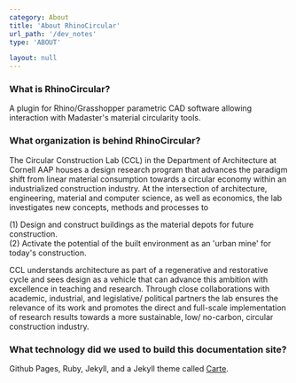 ```yaml
---
category: About
title: 'About RhinoCircular'
url_path: '/dev_notes'
type: 'ABOUT'

layout: null
---
```


### What is RhinoCircular?
 A plugin for Rhino/Grasshopper parametric CAD software allowing interaction with Madaster's material circularity tools.

### What organization is behind RhinoCircular?
 The Circular Construction Lab (CCL) in the Department of Architecture at Cornell AAP houses a design research program that advances the paradigm shift from linear material consumption towards a circular economy within an industrialized construction industry. 
 At the intersection of architecture, engineering, material and computer science, as well as economics, the lab investigates new concepts, methods and processes to 
   

(1) Design and construct buildings as the material depots for future construction. <br>
(2) Activate the potential of the built environment as an 'urban mine' for today's construction. 


 CCL understands architecture as part of a regenerative and restorative cycle and sees design as a vehicle that can advance this ambition with excellence in teaching and research. 
 Through close collaborations with academic, industrial, and legislative/ political partners the lab ensures the relevance of its work and promotes the direct and full-scale implementation of research results towards a more sustainable, low/ no-carbon, circular construction industry.

### What technology did we used to build this documentation site?
 Github Pages, Ruby, Jekyll, and a Jekyll theme called [Carte](https://github.com/Wiredcraft/carte).
